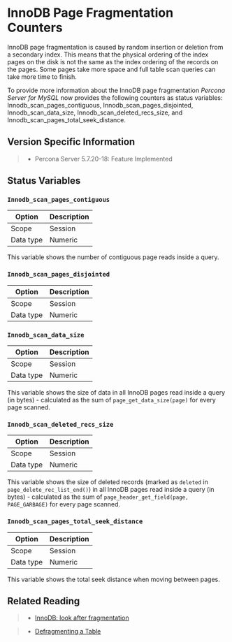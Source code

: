 # InnoDB Page Fragmentation Counters

InnoDB page fragmentation is caused by random insertion or deletion from a
secondary index. This means that the physical ordering of the index pages on
the disk is not the same as the index ordering of the records on the pages.  Some pages take more space and full table scan queries can take more time to finish.

To provide more information about the InnoDB page fragmentation *Percona Server for MySQL* now provides the following counters as status variables:
Innodb_scan_pages_contiguous,
Innodb_scan_pages_disjointed, Innodb_scan_data_size,
Innodb_scan_deleted_recs_size, and
Innodb_scan_pages_total_seek_distance.

## Version Specific Information

> 
> * Percona Server 5.7.20-18:
> Feature Implemented

## Status Variables

### `Innodb_scan_pages_contiguous`

|Option|Description|
|--- |--- |
|Scope|Session|
|Data type|Numeric|

This variable shows the number of contiguous page reads inside a query.

### `Innodb_scan_pages_disjointed`

|Option|Description|
|--- |--- |
|Scope|Session|
|Data type|Numeric|This variable shows the number of disjointed page reads inside a query.

### `Innodb_scan_data_size`

|Option|Description|
|--- |--- |
|Scope|Session|
|Data type|Numeric|
This variable shows the size of data in all InnoDB pages read inside a
query (in bytes) - calculated as the sum of `page_get_data_size(page)` for
every page scanned.

### `Innodb_scan_deleted_recs_size`

|Option|Description|
|--- |--- |
|Scope|Session|
|Data type|Numeric|
This variable shows the size of deleted records (marked as `deleted` in
`page_delete_rec_list_end()`) in all InnoDB pages read inside a query
(in bytes) - calculated as the sum of `page_header_get_field(page,
PAGE_GARBAGE)` for every page scanned.

### `Innodb_scan_pages_total_seek_distance`

|Option|Description|
|--- |--- |
|Scope|Session|
|Data type|Numeric|
This variable shows the total seek distance when moving between pages.

## Related Reading

> 
> * [InnoDB: look after fragmentation](https://www.percona.com/blog/2009/11/05/innodb-look-after-fragmentation/)


> * [Defragmenting a Table](https://dev.mysql.com/doc/refman/5.7/en/innodb-file-defragmenting.html)
